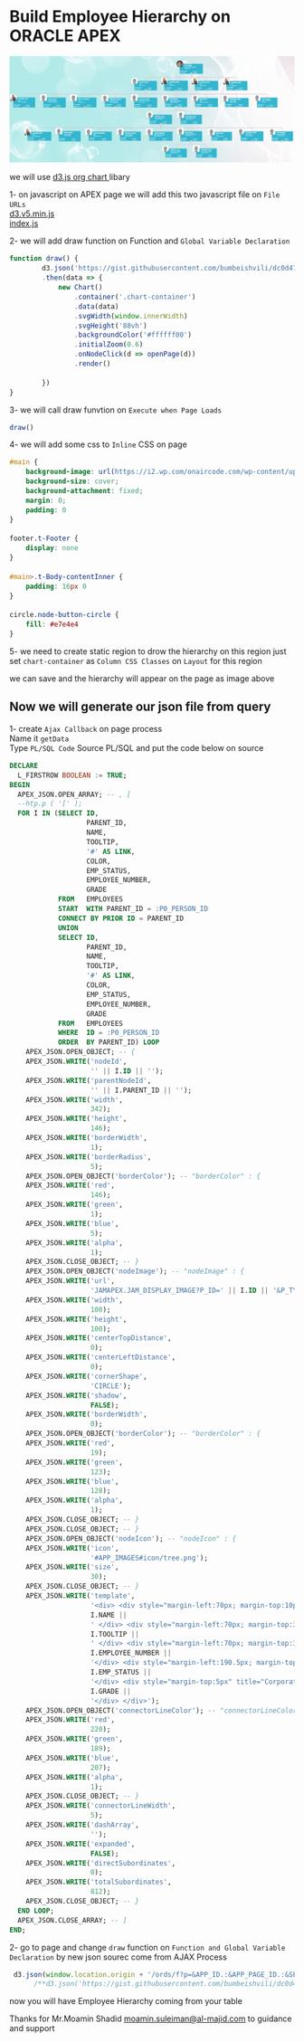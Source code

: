 # Build Employee Hierarchy on ORACLE APEX
	
![Employee Hierarchy on ORACLE APEX](/img/employee-hierarchy.PNG)

we will use [d3.js org chart ](https://observablehq.com/@bangingrocks/d3-v5-org-chart) libary 

1- on javascript on APEX page we will add this two javascript file on `File URLs`
<br>
[d3.v5.min.js](/employee-hierarchy/src/d3.v5.min.js)<br>
[index.js](/employee-hierarchy/src/index.js)

2- we will add draw function on Function and `Global Variable Declaration`

```javascript
function draw() {
        d3.json('https://gist.githubusercontent.com/bumbeishvili/dc0d47bc95ef359fdc75b63cd65edaf2/raw/c33a3a1ef4ba927e3e92b81600c8c6ada345c64b/orgChart.json')
        .then(data => {
            new Chart()
                .container('.chart-container')
                .data(data)
                .svgWidth(window.innerWidth)
                .svgHeight('88vh')
                .backgroundColor('#ffffff00')
                .initialZoom(0.6)
                .onNodeClick(d => openPage(d))
                .render()

        })
}
```

3- we will call draw funvtion on `Execute when Page Loads`
```javascript
draw()
```
4- we will add some css to `Inline` CSS on page
```css
#main {
    background-image: url(https://i2.wp.com/onaircode.com/wp-content/uploads/2017/11/Tesselation-Transition.jpg);
    background-size: cover;
    background-attachment: fixed;
    margin: 0;
    padding: 0
}

footer.t-Footer {
    display: none
}

#main>.t-Body-contentInner {
    padding: 16px 0
}

circle.node-button-circle {
    fill: #e7e4e4
}
```
5- we need to create static region to drow the hierarchy on this region 
just set `chart-container` as `Column CSS Classes` on `Layout` for this region

we can save and the hierarchy will appear on the page as image above 

## Now we will generate our json file from query 

1- create `Ajax Callback` on page process <br> 
Name it `getData` <br>
Type `PL/SQL Code`
Source PL/SQL and put the code below on source 

```sql
DECLARE
  L_FIRSTROW BOOLEAN := TRUE;
BEGIN
  APEX_JSON.OPEN_ARRAY; -- , [
  --htp.p ( '[' );
  FOR I IN (SELECT ID,
                   PARENT_ID,
                   NAME,
                   TOOLTIP,
                   '#' AS LINK,
                   COLOR,
                   EMP_STATUS,
                   EMPLOYEE_NUMBER,
                   GRADE
            FROM   EMPLOYEES
            START  WITH PARENT_ID = :P0_PERSON_ID
            CONNECT BY PRIOR ID = PARENT_ID
            UNION
            SELECT ID,
                   PARENT_ID,
                   NAME,
                   TOOLTIP,
                   '#' AS LINK,
                   COLOR,
                   EMP_STATUS,
                   EMPLOYEE_NUMBER,
                   GRADE
            FROM   EMPLOYEES
            WHERE  ID = :P0_PERSON_ID
            ORDER  BY PARENT_ID) LOOP
    APEX_JSON.OPEN_OBJECT; -- {
    APEX_JSON.WRITE('nodeId',
                    '' || I.ID || '');
    APEX_JSON.WRITE('parentNodeId',
                    '' || I.PARENT_ID || '');
    APEX_JSON.WRITE('width',
                    342);
    APEX_JSON.WRITE('height',
                    146);
    APEX_JSON.WRITE('borderWidth',
                    1);
    APEX_JSON.WRITE('borderRadius',
                    5);
    APEX_JSON.OPEN_OBJECT('borderColor'); -- "borderColor" : {
    APEX_JSON.WRITE('red',
                    146);
    APEX_JSON.WRITE('green',
                    1);
    APEX_JSON.WRITE('blue',
                    5);
    APEX_JSON.WRITE('alpha',
                    1);
    APEX_JSON.CLOSE_OBJECT; -- }
    APEX_JSON.OPEN_OBJECT('nodeImage'); -- "nodeImage" : {
    APEX_JSON.WRITE('url',
                    'JAMAPEX.JAM_DISPLAY_IMAGE?P_ID=' || I.ID || '&P_TYPE=EMP_DISPLAY_IMAGE');
    APEX_JSON.WRITE('width',
                    100);
    APEX_JSON.WRITE('height',
                    100);
    APEX_JSON.WRITE('centerTopDistance',
                    0);
    APEX_JSON.WRITE('centerLeftDistance',
                    0);
    APEX_JSON.WRITE('cornerShape',
                    'CIRCLE');
    APEX_JSON.WRITE('shadow',
                    FALSE);
    APEX_JSON.WRITE('borderWidth',
                    0);
    APEX_JSON.OPEN_OBJECT('borderColor'); -- "borderColor" : {
    APEX_JSON.WRITE('red',
                    19);
    APEX_JSON.WRITE('green',
                    123);
    APEX_JSON.WRITE('blue',
                    128);
    APEX_JSON.WRITE('alpha',
                    1);
    APEX_JSON.CLOSE_OBJECT; -- }
    APEX_JSON.CLOSE_OBJECT; -- }     
    APEX_JSON.OPEN_OBJECT('nodeIcon'); -- "nodeIcon" : {
    APEX_JSON.WRITE('icon',
                    '#APP_IMAGES#icon/tree.png');
    APEX_JSON.WRITE('size',
                    30);
    APEX_JSON.CLOSE_OBJECT; -- }   
    APEX_JSON.WRITE('template',
                    '<div> <div style="margin-left:70px; margin-top:10px; font-size:20px; font-weight:bold; ">' ||
                    I.NAME ||
                    ' </div> <div style="margin-left:70px; margin-top:3px; font-size:16px; ">' ||
                    I.TOOLTIP ||
                    ' </div> <div style="margin-left:70px; margin-top:3px; font-size:14px; ">' ||
                    I.EMPLOYEE_NUMBER ||
                    '</div> <div style="margin-left:190.5px; margin-top:15px; font-size:13px; position:absolute; bottom:5px; "> <div>' ||
                    I.EMP_STATUS ||
                    '</div> <div style="margin-top:5px" title="Corporate"></div>Grade:' ||
                    I.GRADE ||
                    '</div> </div>');
    APEX_JSON.OPEN_OBJECT('connectorLineColor'); -- "connectorLineColor" : {
    APEX_JSON.WRITE('red',
                    220);
    APEX_JSON.WRITE('green',
                    189);
    APEX_JSON.WRITE('blue',
                    207);
    APEX_JSON.WRITE('alpha',
                    1);
    APEX_JSON.CLOSE_OBJECT; -- }      
    APEX_JSON.WRITE('connectorLineWidth',
                    5);
    APEX_JSON.WRITE('dashArray',
                    '');
    APEX_JSON.WRITE('expanded',
                    FALSE);
    APEX_JSON.WRITE('directSubordinates',
                    0);
    APEX_JSON.WRITE('totalSubordinates',
                    812);
    APEX_JSON.CLOSE_OBJECT; -- }
  END LOOP;
  APEX_JSON.CLOSE_ARRAY; -- ]
END;
```

2- go to page and change `draw` function on `Function and Global Variable Declaration`
by new json sourec come from AJAX Process 
```javascript
 d3.json(window.location.origin + '/ords/f?p=&APP_ID.:&APP_PAGE_ID.:&SESSION.:APPLICATION_PROCESS=getData:::')
      /**d3.json('https://gist.githubusercontent.com/bumbeishvili/dc0d47bc95ef359fdc75b63cd65edaf2/raw/c33a3a1ef4ba927e3e92b81600c8c6ada345c64b/orgChart.json')**/
```

now you will have Employee Hierarchy coming from your table 

Thanks for Mr.Moamin Shadid moamin.suleiman@al-majid.com to guidance and support 

